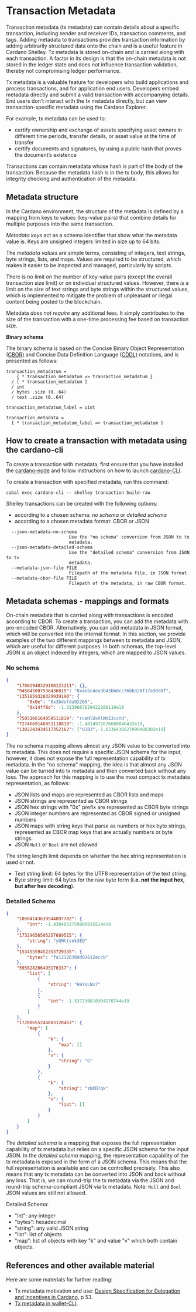 # Transaction Metadata

Transaction metadata (tx metadata) can contain details about a specific transaction, including sender and receiver IDs, transaction comments, and tags. Adding metadata to transactions  provides transaction information by adding arbitrarily structured data onto the chain and is a useful feature in Cardano Shelley. Tx metadata is stored on-chain and is carried along with each transaction. A factor in its design is that the on-chain metadata is not stored in the ledger state and does not influence transaction validation, thereby not compromising ledger performance.

Tx metadata is a valuable feature for developers who build applications and process transactions, and for application end users. Developers embed metadata directly and submit a valid transaction with accompanying details. End users don’t interact with the tx metadata directly, but can view transaction-specific metadata using the Cardano Explorer.

For example, tx metadata can be used to:

+ certify ownership and exchange of assets specifying asset owners in different time periods, transfer details, or asset value at the time of transfer
+ certify documents and signatures, by using a public hash that proves the document’s existence 

Transactions can contain metadata whose hash is part of the body of the transaction. Because the metadata hash is in the tx body, this allows for integrity checking and authentication of the metadata.

## Metadata structure

In the Cardano environment, the structure of the metadata is defined by a mapping from keys to values (key-value pairs) that combine details for multiple purposes into the same transaction. 

*Metadata keys* act as a schema identifier that show what the metadata value is. Keys are unsigned integers limited in size up to 64 bits.

The *metadata values* are simple terms, consisting of integers, text strings, byte strings, lists, and maps. Values are required to be structured, which makes it easier to be inspected and managed, particularly by scripts. 

There is no limit on the number of key-value pairs (except the overall transaction size limit) or on individual structured values. However, there *is* a limit on the size of text strings and byte strings within the structured values, which is implemented to mitigate the problem of unpleasant or illegal content being posted to the blockchain.

Metadata *does not require* any additional fees. It simply contributes to the size of the transaction with a one-time processing fee based on transaction size.

**Binary schema**

The binary schema is based on the Concise Binary Object Representation ([CBOR)](https://tools.ietf.org/html/rfc7049) and Concise Data Definition Language ([CDDL)](https://tools.ietf.org/html/rfc8610) notations, and is presented as follows:

```
transaction_metadatum =
    { * transaction_metadatum => transaction_metadatum }
  / [ * transaction_metadatum ]
  / int
  / bytes .size (0..64)
  / text .size (0..64)

transaction_metadatum_label = uint

transaction_metadata =
  { * transaction_metadatum_label => transaction_metadatum }
```

## How to create a transaction with metadata using the cardano-cli

To create a transaction with metadata, first ensure that you have installed the [cardano-node](https://github.com/input-output-hk/cardano-node#cardano-node-overview) and follow instructions on how to launch [cardano-CLI](https://github.com/input-output-hk/cardano-node/tree/master/cardano-cli#cardano-cli).

To create a transaction with specified metadata, run this command:

`cabal exec cardano-cli -- shelley transaction build-raw`

Shelley transactions can be created with the following options:

+ according to a chosen schema: *no schema* or *detailed schema*
+ according to a chosen metadata format: CBOR or JSON

```
  --json-metadata-no-schema
                       	Use the "no schema" conversion from JSON to tx
                       	metadata.
  --json-metadata-detailed-schema
                       	Use the "detailed schema" conversion from JSON to tx
                       	metadata.
  --metadata-json-file FILE
                       	Filepath of the metadata file, in JSON format.
  --metadata-cbor-file FILE
                       	Filepath of the metadata, in raw CBOR format.
  ```                      

## Metadata schemas - mappings and formats

On-chain metadata that is carried along with transactions is encoded according to CBOR. To create a transaction, you can add the metadata with pre-encoded CBOR. Alternatively, you can add metadata in JSON format, which will be converted into the internal format. In this section, we provide examples of the two different mappings between tx metadata and JSON, which are useful for different purposes. In both schemas, the top-level JSON is an object indexed by integers, which are mapped to JSON values.

### No schema

```json
{
    "17802948329108123211": {},
    "945845007538436815": "0x4ebc4ea3b43bb0cc76bb326f17a30d8f",
    "1351859328329939190": {
        "0x0e": "0x3bdefda92265",
        "0x14ff8d": -1.3139667629422286119e19
    },
    "7505166164059511819": "rceHlUxXlWmZJcxYd",
    "7274669146951118819": -1.4814972676680046432e19,
    "1302243434517352162": ["UJB3",-1.6236436627090480302e19]
}
```
The no schema mapping allows almost any JSON value to be converted into tx metadata. This does not require a specific JSON schema for the input, however, it does not expose the full representation capability of tx metadata. In the "no schema" mapping, the idea is that almost any JSON value can be turned into tx metadata and then converted back without any loss. The approach for this mapping is to use the most compact tx metadata representation, as follows:

* JSON lists and maps are represented as CBOR lists and maps
* JSON strings are represented as CBOR strings
* JSON hex strings with \"0x\" prefix are represented as CBOR byte strings
* JSON integer numbers are represented as CBOR signed or unsigned numbers
* JSON maps with string keys that parse as numbers or hex byte strings, represented as CBOR map keys that are actually numbers or byte strings.
* JSON `Null` or `Bool` are not allowed

The string length limit depends on whether the hex string representation is used or not.

* Text string limit: 64 bytes for the UTF8
representation of the text string.
* Byte string limit: 64 bytes
for the raw byte form (**i.e. not the input hex, but after hex decoding**).

### Detailed Schema

```json
{
    "10504143639544897702": {
        "int": -1.4304053759886015514e19
    },
    "17329656595257689515": {
        "string": "yQNttsok3EQ"
    },
    "15345559452353729335": {
        "bytes": "fa1212030dd02612eccb"
    },
    "593828266493176337": {
        "list": [
            {
                "string": "HaYsLNx7"
            },
            {
                "int": -1.537136810304170744e19
            }
        ]
    },
    "17200655244803120463": {
        "map": [
            {
                "k": {
                    "map": []
                },
                "v": {
                    "string": "G"
                }
            },
            {
                "k": {
                    "string": "zNXD7qk"
                },
                "v": {
                    "list": []
                }
            }
        ]
    }
}
```

The *detailed schema* is a mapping that exposes the full representation capability of tx metadata but relies on a specific JSON schema for the input JSON.
In the *detailed schema* mapping, the representation capability of the tx metadata is exposed in the form of a JSON schema. This means that the full representation is available and can be controlled precisely. This also means that any tx metadata can be converted into JSON and back without any loss. That is, we can round-trip the tx metadata via the JSON and round-trip schema-compliant JSON via tx metadata. Note: `Null` and `Bool` JSON values are still not allowed.

Detailed Schema:

* "int": any integer
* "bytes": hexadecimal
* "string": any valid JSON string
* "list": list of objects
* "map": list of objects with key "k" and value "v" which both contain objects.

## References and other available material

Here are some materials for further reading:

+ Tx metadata motivation and use: [Design Specification for Delegation and Incentives in Cardano](https://hydra.iohk.io/build/3744897/download/1/delegation_design_spec.pdf), p 53.
+ [Tx metadata in wallet-CLI](https://github.com/input-output-hk/cardano-wallet/wiki/TxMetadata).
